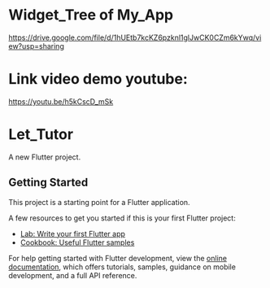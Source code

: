 # Widget_Tree of My_App

https://drive.google.com/file/d/1hUEtb7kcKZ6pzknl1glJwCK0CZm6kYwq/view?usp=sharing

# Link video demo youtube:

https://youtu.be/h5kCscD_mSk

# Let_Tutor

A new Flutter project.

## Getting Started

This project is a starting point for a Flutter application.

A few resources to get you started if this is your first Flutter project:

- [Lab: Write your first Flutter app](https://docs.flutter.dev/get-started/codelab)
- [Cookbook: Useful Flutter samples](https://docs.flutter.dev/cookbook)

For help getting started with Flutter development, view the
[online documentation](https://docs.flutter.dev/), which offers tutorials,
samples, guidance on mobile development, and a full API reference.
